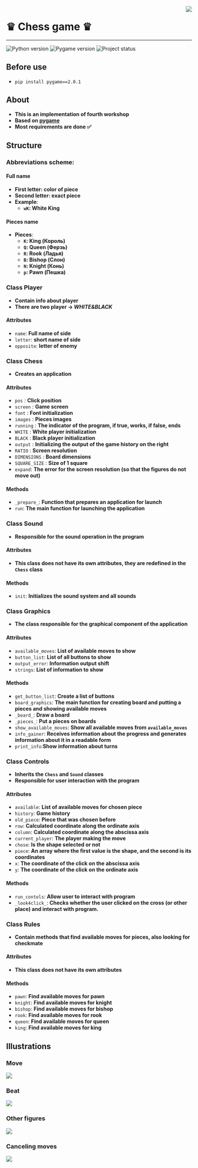 <img src="https://cdn1.iconfinder.com/data/icons/filled-line-christmas-icons/75/_deer-256.png" align="right"/>


# ♛ Chess game ♛
____
![Python version](https://img.shields.io/badge/Python-3.8-blue)
![Pygame version](https://img.shields.io/badge/Pygame-2.0.1-blueviolet)
![Project status](https://img.shields.io/badge/Status-WIP-red)

## Before use
* `pip install pygame==2.0.1`

## About
* **This is an implementation of fourth workshop**
* **Based on [pygame](https://www.pygame.org/)**
* **Most requirements are done ✅**

## Structure
### Abbreviations scheme:
#### Full name
* **First letter: color of piece**
* **Second letter: exact piece**
* **Example**:
    * **`wK`: White King**

#### Pieces name
* **Pieces**:
    * **`K`: King (Король)**
    * **`Q`: Queen (Ферзь)**
    * **`R`: Rook (Ладья)**
    * **`B`: Bishop (Слон)**
    * **`N`: Knight (Конь)**
    * **`p`: Pawn (Пешка)**

### Class Player

* **Contain info about player**
* **There are two player -> _WHITE&BLACK_**  
#### Attributes
* `name`: **Full name of side**
* `letter`: **short name of side**
* `opposite`: **letter of enemy**

### Class Chess
* **Creates an application**
#### Attributes
* `pos` : **Click position**
* `screen` : **Game screen**
* `font` : **Font initialization**
* `images` : **Pieces images**
* `running` : **The indicator of the program, if true, works, if false, ends**
* `WHITE` : **White player initialization**
* `BLACK` : **Black player initialization**
* `output` : ****Initializing the output of the game history on the right****
* `RATIO` : **Screen resolution**
* `DIMENSIONS` : **Board dimensions**
* `SQUARE_SIZE` : **Size of 1 square**
* `expand`: **The error for the screen resolution (so that the figures do not move out)**

#### Methods
* `_prepare_`: **Function that prepares an application for launch**
* `run`: **The main function for launching the application**

### Class Sound
* **Responsible for the sound operation in the program**

#### Attributes
* **This class does not have its own attributes, they are redefined in the `Chess` class**

#### Methods
* `init`: **Initializes the sound system and all sounds**

### Class Graphics
* **The class responsible for the graphical component of the application**

#### Attributes
* `available_moves`: **List of available moves to show**
* `button_list`: **List of all buttons to show**
* `output_error`: **Information output shift** 
* `strings`: **List of information to show**

#### Methods
* `get_button_list`: **Create a list of buttons**
* `board_graphics`: **The main function for creating board and putting a pieces and showing available moves**
* `_board_`: **Draw a board**
* `_pieces_`: **Put a pieces on boards**
* `show_available_moves`: **Show all available moves from `available_moves`**
* `info_gainer`: **Receives information about the progress and generates information about it in a readable form**
* `print_info`:**Show information about turns**

### Class Controls
* **Inherits the `Chess` and `Sound` classes**
* **Responsible for user interaction with the program**

#### Attributes
* `available`: **List of available moves for chosen piece**
* `history`: **Game history**
* `old_piece`: **Piece that was chosen before**
* `row`: **Calculated coordinate along the ordinate axis**
* `column`: **Calculated coordinate along the abscissa axis**
* `current_player`: **The player making the move**
* `chose`: **Is the shape selected or not**
* `piece`: **An array where the first value is the shape, and the second is its coordinates**
* `x`: **The coordinate of the click on the abscissa axis**
* `y`: **The coordinate of the click on the ordinate axis**

#### Methods
* `run_contols`: **Allow user to interact with program**
* `_look4click_`: **Checks whether the user clicked on the cross (or other place) and interact with program.**

### Class Rules
* **Contain methods that find available moves for pieces, also looking for checkmate**

#### Attributes
* **This class does not have its own attributes**

#### Methods
* `pawn`: **Find available moves for pawn**
* `knight`: **Find available moves for knight**
* `bishop`: **Find available moves for bishop**
* `rook`: **Find available moves for rook**
* `queen`: **Find available moves for queen**
* `king`: **Find available moves for king**

## Illustrations
### Move
![](https://psv4.userapi.com/c534536/u43923203/docs/d11/5ce302774984/Untitledd.gif?extra=kCTPlEOFhdcgKL0k1Qo1FYss9P35QUddpDoM51VMPG__Zr4Ni5EraQ1LUi7T2hHmJKOdQc-GEhxVcF7Eb7YKj19G0oAm3iKrHIROJs6ME-lBet0oE4lFhaZOQpQ92w9Pn1CI0zBUg5dBSwUoLDVX)
### Beat
![](https://psv4.userapi.com/c534536/u43923203/docs/d45/67ca656be87d/fdhgdfh.gif?extra=oowso8FC6i0UogZKRDSOLRLp7rNtRmjANHr5BYB2zH9pnUvr37EBC_3S3IS7RKohiosq81tTdwOGEGMmF5V_hixUoayKxsbDVC7FCmafwIR21OrUUfdb5Df_j7vwuq68MgJ1GhFTaJ1gbhb48QrY)
### Other figures
![](https://psv4.userapi.com/c240331/u43923203/docs/d17/9f58ca37cd6c/dfhgdghf.gif?extra=_ZxC06r_1Oh11DQodgNvYSQtmuaY6ltxfjVDaihz5DkjUUUGyCucMqOEH2ZXlOexnJYyA1hsJKofh2Jo3NsqPtHLaHW6vBiGlXrxa8RW_XwSmWB-0NuYtn8kWJ1_5FeA4ph7ErZIbFHU9--xltFC)
### Canceling moves
![](https://vk.com/doc43923203_624567497?hash=4a3018d699dd179316&dl=2dbb59912af7a44162&wnd=1&module=im)
